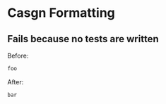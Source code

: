 <!-- gen:mayoverwrite -->
# Casgn Formatting

## Fails because no tests are written

Before:
```ruby
foo
```

After:
```ruby
bar
```
